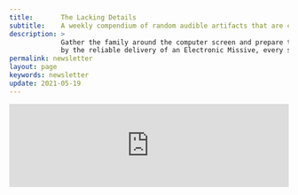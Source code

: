 ```yaml
---
title:       The Lacking Details
subtitle:    A weekly compendium of random audible artifacts that are considered quite good.
description: >
             Gather the family around the computer screen and prepare to be entertained for hours
             by the reliable delivery of an Electronic Missive, every seven days!
permalink: newsletter
layout: page
keywords: newsletter
update: 2021-05-19
---
```


<iframe class="mj-w-res-iframe" frameborder="0" scrolling="no" marginheight="0" marginwidth="0" src="https://app.mailjet.com/widget/iframe/6Foe/Je5" width="100%"></iframe>

<script type="text/javascript" src="https://app.mailjet.com/statics/js/iframeResizer.min.js"></script>
